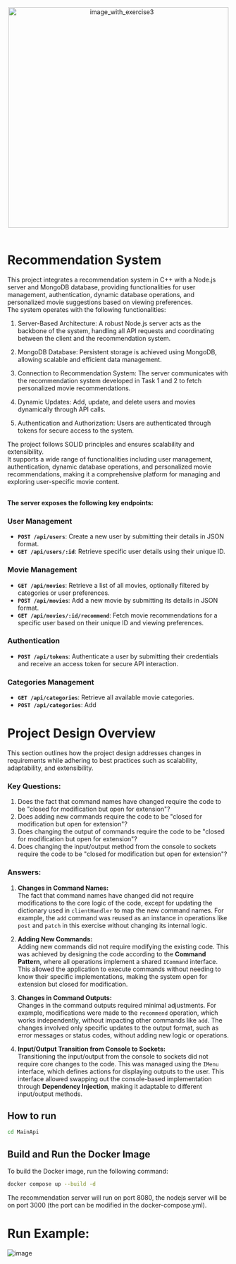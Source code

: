 <div align="center">
  <img src="https://github.com/user-attachments/assets/287abe5b-9e8d-4be0-9e79-98ce6ce3edc4" alt="image_with_exercise3" width="500">
</div>
<br>

# Recommendation System

This project integrates a recommendation system in C++ with a Node.js server and MongoDB database, providing functionalities for user management, authentication, dynamic database operations, and personalized movie suggestions based on viewing preferences. <br>
The system operates with the following functionalities:

1. Server-Based Architecture: A robust Node.js server acts as the backbone of the system, handling all API requests and coordinating between the client and the recommendation system.

2. MongoDB Database: Persistent storage is achieved using MongoDB, allowing scalable and efficient data management.

3. Connection to Recommendation System: The server communicates with the recommendation system developed in Task 1 and 2 to fetch personalized movie recommendations.

4. Dynamic Updates: Add, update, and delete users and movies dynamically through API calls.

5. Authentication and Authorization: Users are authenticated through tokens for secure access to the system.

The project follows SOLID principles and ensures scalability and extensibility.  <br>
It supports a wide range of functionalities including user management, authentication, dynamic database operations, and personalized movie recommendations, making it a comprehensive platform for managing and exploring user-specific movie content.\
<br>

**The server exposes the following key endpoints:**
### User Management

- **`POST /api/users`**: Create a new user by submitting their details in JSON format.
- **`GET /api/users/:id`**: Retrieve specific user details using their unique ID.

### Movie Management

- **`GET /api/movies`**: Retrieve a list of all movies, optionally filtered by categories or user preferences.
- **`POST /api/movies`**: Add a new movie by submitting its details in JSON format.
- **`GET /api/movies/:id/recommend`**: Fetch movie recommendations for a specific user based on their unique ID and viewing preferences.

### Authentication

- **`POST /api/tokens`**: Authenticate a user by submitting their credentials and receive an access token for secure API interaction.

### Categories Management

- **`GET /api/categories`**: Retrieve all available movie categories.
- **`POST /api/categories`**: Add 


# Project Design Overview

This section outlines how the project design addresses changes in requirements while adhering to best practices such as scalability, adaptability, and extensibility.

### Key Questions:

1. Does the fact that command names have changed require the code to be "closed for modification but open for extension"?  
2. Does adding new commands require the code to be "closed for modification but open for extension"?  
3. Does changing the output of commands require the code to be "closed for modification but open for extension"?  
4. Does changing the input/output method from the console to sockets require the code to be "closed for modification but open for extension"?

### Answers:

1. **Changes in Command Names:**  
   The fact that command names have changed did not require modifications to the core logic of the code, except for updating the dictionary used in `clientHandler` to map the new command names. For example, the `add` command was reused as an instance in operations like `post` and `patch` in this exercise without changing its internal logic.

2. **Adding New Commands:**  
   Adding new commands did not require modifying the existing code. This was achieved by designing the code according to the **Command Pattern**, where all operations implement a shared `ICommand` interface. This allowed the application to execute commands without needing to know their specific implementations, making the system open for extension but closed for modification.

3. **Changes in Command Outputs:**  
   Changes in the command outputs required minimal adjustments. For example, modifications were made to the `recommend` operation, which works independently, without impacting other commands like `add`. The changes involved only specific updates to the output format, such as error messages or status codes, without adding new logic or operations.

4. **Input/Output Transition from Console to Sockets:**  
   Transitioning the input/output from the console to sockets did not require core changes to the code. This was managed using the `IMenu` interface, which defines actions for displaying outputs to the user. This interface allowed swapping out the console-based implementation through **Dependency Injection**, making it adaptable to different input/output methods.


## How to run
```bash
cd MainApi
```

## Build and Run the Docker Image
To build the Docker image, run the following command:
```bash
docker compose up --build -d
```
The recommendation server will run on port 8080, the nodejs server will be on port 3000 (the port can be modified in the docker-compose.yml).

# Run Example:
![image](https://github.com/user-attachments/assets/d06d622b-0306-45e4-ba21-6ffa834802e4)


